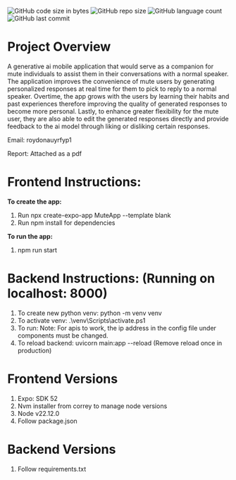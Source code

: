 ![GitHub code size in bytes](https://img.shields.io/github/languages/code-size/roydonauyr/FYP_Final)
![GitHub repo size](https://img.shields.io/github/repo-size/roydonauyr/FYP_Final)
![GitHub language count](https://img.shields.io/github/languages/count/FYP_Final)
![GitHub last commit](https://img.shields.io/github/last-commit/roydonauyr/FYP_Final)

# Project Overview
A generative ai mobile application that would serve as a companion for mute individuals to assist them in their conversations with a normal speaker. The application improves the convenience of mute users by generating personalized responses at real time for them to pick to reply to a normal speaker. Overtime, the app grows with the users by learning their habits and past experiences therefore improving the quality of generated responses to become more personal. Lastly, to enhance greater flexibility for the mute user, they are also able to edit the generated responses directly and provide feedback to the ai model through liking or disliking certain responses.

Email: roydonauyrfyp1

Report: Attached as a pdf

# Frontend Instructions:
**To create the app:**
1. Run npx create-expo-app MuteApp --template blank
2. Run npm install for dependencies

**To run the app:**
1. npm run start


# Backend Instructions: (Running on localhost: 8000)
1. To create new python venv: python -m venv venv
2. To activate venv: .\venv\Scripts\activate.ps1
3. To run: Note: For apis to work, the ip address in the config file under components must be changed.
4. To reload backend: uvicorn main:app --reload (Remove reload once in production)

# Frontend Versions
1. Expo: SDK 52
2. Nvm installer from correy to manage node versions
3. Node v22.12.0
4. Follow package.json


# Backend Versions
1. Follow requirements.txt
